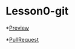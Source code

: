 # Lesson0-git

*[Preview](https://vladyslavsak.github.io/Lesson0-git/)

*[PullRequest](https://github.com/VladyslavSak/Lesson0-git/pull/1)
